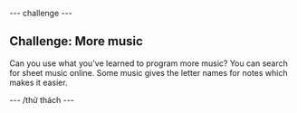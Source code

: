 \--- challenge \---

## Challenge: More music

Can you use what you've learned to program more music? You can search for sheet music online. Some music gives the letter names for notes which makes it easier.

\--- /thử thách \---